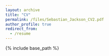 ```yaml
---
layout: archive
title: "CV"
permalink: /files/Sebastian_Jackson_CV2.pdf
author_profile: true
redirect_from:
  - /resume
---
```


{% include base_path %}